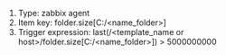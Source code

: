 1. Type: zabbix agent
2. Item key: folder.size[C:/<name_folder>]
3. Trigger expression: last(/<template_name or host>/folder.size[C:/<name_folder>]) > 5000000000
